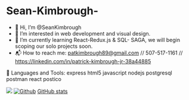 # Sean-Kimbrough-

* 👋 Hi, I’m @SeanKimbrough
* 🤖 I’m interested in web development and visual design.
* 🌱 I’m currently learning React-Redux.js & SQL- SAGA, we will begin scoping our solo projects soon.
* 📬 How to reach me: patkimbrough89@gmail.com // 507-517-1161 // https://linkedin.com/in/patrick-kimbrough-jr-38a44885

 🧰 Languages and Tools:
 express  html5  javascript  nodejs  postgresql  postman  react postico 
 
 
 
 ![](https://visitor-badge.laobi.icu/badge?page_id=SeanKimbrough23.SeanKimbrough23)
 [![Github](https://img.shields.io/github/followers/SeanKimbrough23?label=Follow&style=social)](https://github.com/SeanKimbrough23)
 [GitHub stats](https://github-readme-stats.vercel.app/api?username=SeanKimbrough23&show_icons=true&theme=shades-of-purple)
